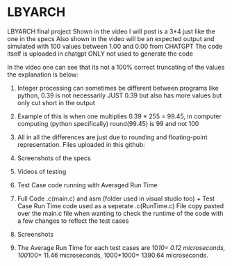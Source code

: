 # LBYARCH
LBYARCH final project
Shown in the video I will post is a 3*4 just like the one in the specs
Also shown in the video will be an expected output and simulated with 100 values between 1.00 and 0.00 from CHATGPT
The code itself is uploaded in chatgpt ONLY not used to generate the code

In the video one can see that its not a 100% correct truncating of the values the explanation is below:
1. Integer processing can sometimes be different between programs like python, 0.39 is not necessarily JUST 0.39 but also has more values but only cut short in the output
2. Example of this is when one multiplies 0.39 * 255 = 99.45, in computer computing (python specifically) round(99.45) is 99 and not 100
3. All in all the differences are just due to rounding and floating-point representation.
Files uploaded in this github:

1. Screenshots of the specs
2. Videos of testing
3. Test Case code running with Averaged Run Time
4. Full Code .c(main.c) and asm (folder used in visual studio too) + Test Case Run Time code used as a seperate .c(RunTime.c) File copy pasted over the main.c file when wanting to check the runtime of the code with a few changes to reflect the test cases
5. Screenshots
6. The Average Run Time for each test cases are 10*10= 0.12 microseconds, 100*100= 11.46 microseconds, 1000*1000= 1390.64 microseconds.
